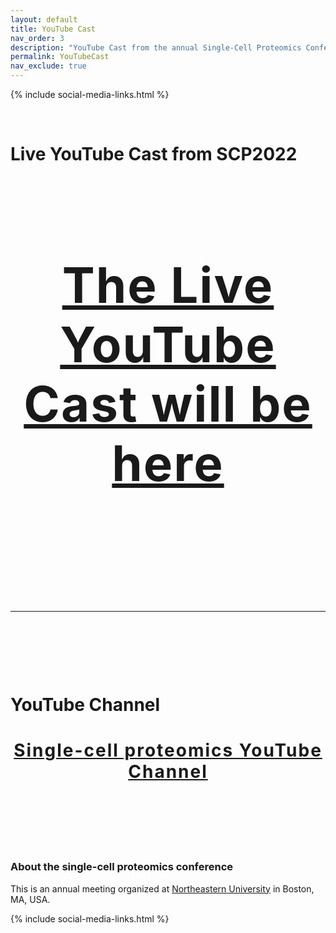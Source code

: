 ```yaml
---
layout: default
title: YouTube Cast
nav_order: 3
description: "YouTube Cast from the annual Single-Cell Proteomics Conference"
permalink: YouTubeCast
nav_exclude: true
---
```


{% include social-media-links.html %}

&nbsp;

# Live YouTube Cast from SCP2022



&nbsp;

<h2 style="letter-spacing: 2px; font-size: 78px; text-align: center;" id="single-cell-proteomics-videos">
<a href="https://www.youtube.com/c/NikolaiSlavovResearch">The Live YouTube Cast will be here</a>
 </h2>

<!--
<div style="text-align: center;" >
<iframe width="560" height="315" src="https://www.youtube.com/embed/NNLh4nE687I" frameborder="0" allow="accelerometer; autoplay; encrypted-media; gyroscope; picture-in-picture" allowfullscreen></iframe>
</div>
-->

&nbsp;

&nbsp;

&nbsp;



&nbsp;


------------


&nbsp;

&nbsp;

&nbsp;
# YouTube Channel


<h2 style="letter-spacing: 2px; font-size: 28px; text-align: center;" id="single-cell-proteomics-videos">
<a href="https://www.youtube.com/c/NikolaiSlavovResearch">Single-cell proteomics YouTube Channel</a>
 </h2>


&nbsp;

&nbsp;



&nbsp;



### About the single-cell proteomics conference
This is an annual meeting organized at [Northeastern University](https://center.single-cell.net/) in Boston, MA, USA.

{% include social-media-links.html %}
